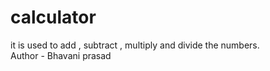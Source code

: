 # calculator
it is used to add , subtract , multiply and divide the numbers.
<br>
Author - Bhavani prasad
